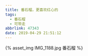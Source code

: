 ```yaml
---
title: 番石榴，更喜欢红心的
tags:
  - 番石榴
  - 可带走
abbrlink: 47343
date: 2019-04-29 21:51:12
---
```


{% asset_img IMG_1188.jpg 番石榴 %}